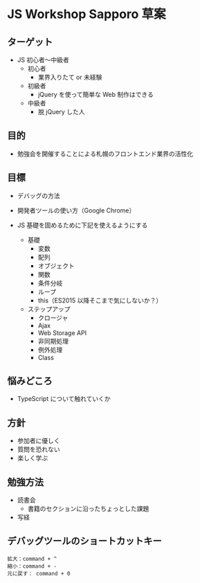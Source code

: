 # JS Workshop Sapporo 草案

## ターゲット

- JS 初心者〜中級者
  - 初心者
    - 業界入りたて or 未経験
  - 初級者
    - jQuery を使って簡単な Web 制作はできる
  - 中級者
    - 脱 jQuery した人

## 目的

- 勉強会を開催することによる札幌のフロントエンド業界の活性化

## 目標

- デバッグの方法

- 開発者ツールの使い方（Google Chrome）

- JS 基礎を固めるために下記を使えるようにする
  - 基礎
    - 変数
    - 配列
    - オブジェクト
    - 関数
    - 条件分岐
    - ループ
    - this（ES2015 以降そこまで気にしないか？）
  - ステップアップ
    - クロージャ
    - Ajax
    - Web Storage API
    - 非同期処理
    - 例外処理
    - Class

## 悩みどころ

- TypeScript について触れていくか

## 方針

- 参加者に優しく
- 質問を恐れない
- 楽しく学ぶ

## 勉強方法

- 読書会
  - 書籍のセクションに沿ったちょっとした課題
- 写経

## デバッグツールのショートカットキー

```
拡大：command + ^
縮小：command + -
元に戻す： command + 0
```
